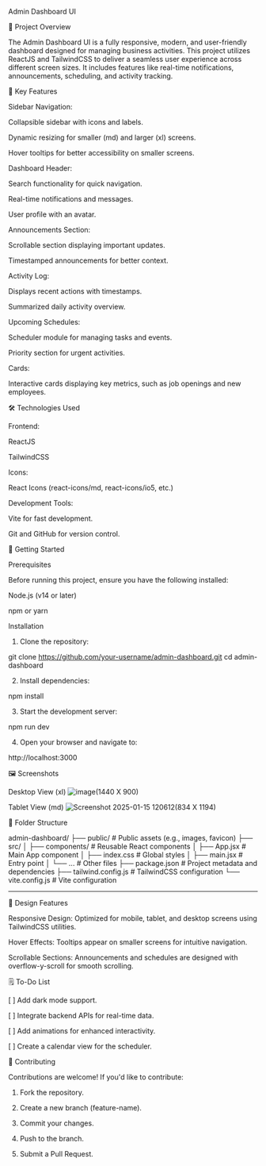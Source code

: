 Admin Dashboard UI

🌟 Project Overview

The Admin Dashboard UI is a fully responsive, modern, and user-friendly dashboard designed for managing business activities. This project utilizes ReactJS and TailwindCSS to deliver a seamless user experience across different screen sizes. It includes features like real-time notifications, announcements, scheduling, and activity tracking.


📌 Key Features

Sidebar Navigation:

Collapsible sidebar with icons and labels.

Dynamic resizing for smaller (md) and larger (xl) screens.

Hover tooltips for better accessibility on smaller screens.


Dashboard Header:

Search functionality for quick navigation.

Real-time notifications and messages.

User profile with an avatar.


Announcements Section:

Scrollable section displaying important updates.

Timestamped announcements for better context.


Activity Log:

Displays recent actions with timestamps.

Summarized daily activity overview.


Upcoming Schedules:

Scheduler module for managing tasks and events.

Priority section for urgent activities.


Cards:

Interactive cards displaying key metrics, such as job openings and new employees.



🛠️ Technologies Used

Frontend:

ReactJS

TailwindCSS


Icons:

React Icons (react-icons/md, react-icons/io5, etc.)


Development Tools:

Vite for fast development.

Git and GitHub for version control.



🚀 Getting Started

Prerequisites

Before running this project, ensure you have the following installed:

Node.js (v14 or later)

npm or yarn


Installation

1. Clone the repository:

git clone https://github.com/your-username/admin-dashboard.git
cd admin-dashboard


2. Install dependencies:

npm install


3. Start the development server:

npm run dev


4. Open your browser and navigate to:

http://localhost:3000



🖼️ Screenshots

Desktop View (xl)
![image](https://github.com/user-attachments/assets/c200fd0d-5a3c-4121-8299-2402ba12633b)(1440 X 900)







Tablet View (md)
![Screenshot 2025-01-15 120612](https://github.com/user-attachments/assets/32e2a495-327d-414f-bd2b-eeeee8c25620)(834 X 1194)




📂 Folder Structure

admin-dashboard/
├── public/                # Public assets (e.g., images, favicon)
├── src/
│   ├── components/        # Reusable React components
│   ├── App.jsx            # Main App component
│   ├── index.css          # Global styles
│   ├── main.jsx           # Entry point
│   └── ...                # Other files
├── package.json           # Project metadata and dependencies
├── tailwind.config.js     # TailwindCSS configuration
└── vite.config.js         # Vite configuration


---

🎨 Design Features

Responsive Design: Optimized for mobile, tablet, and desktop screens using TailwindCSS utilities.

Hover Effects: Tooltips appear on smaller screens for intuitive navigation.

Scrollable Sections: Announcements and schedules are designed with overflow-y-scroll for smooth scrolling.



🗒️ To-Do List

[ ] Add dark mode support.

[ ] Integrate backend APIs for real-time data.

[ ] Add animations for enhanced interactivity.

[ ] Create a calendar view for the scheduler.



🤝 Contributing

Contributions are welcome! If you'd like to contribute:

1. Fork the repository.


2. Create a new branch (feature-name).


3. Commit your changes.


4. Push to the branch.


5. Submit a Pull Request.


